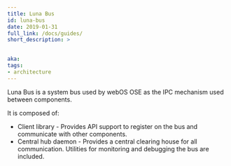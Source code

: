 ```yaml
---
title: Luna Bus
id: luna-bus
date: 2019-01-31
full_link: /docs/guides/
short_description: >
  

aka: 
tags:
- architecture
---
```

Luna Bus is a system bus used by webOS OSE as the IPC mechanism used between components.

It is composed of:

* Client library - Provides API support to register on the bus and communicate with other components.
* Central hub daemon - Provides a central clearing house for all communication. Utilities for monitoring and debugging the bus are included.
